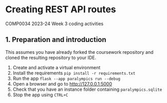 # Creating REST API routes

COMP0034 2023-24 Week 3 coding activities

## 1. Preparation and introduction

This assumes you have already forked the coursework repository and cloned the resulting repository to your IDE.

1. Create and activate a virtual environment
2. Install the requirements `pip install -r requirements.txt`
3. Run the app `flask --app paralympics run --debug`
4. Open a browser and go to http://127.0.0.1:5000
5. Check that you have an instance folder containing `paralympics.sqlite`
6. Stop the app using `CTRL+C`

